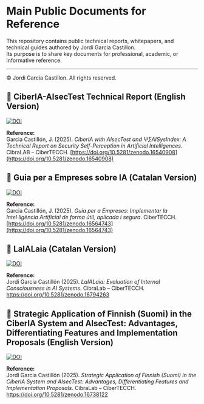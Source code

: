 # Main Public Documents for Reference

This repository contains public technical reports, whitepapers, and technical guides authored by Jordi Garcia Castillon.  
Its purpose is to share key documents for professional, academic, or informative reference.

---

© Jordi Garcia Castillon. All rights reserved.

## 📘 CiberIA-AIsecTest Technical Report (English Version)

[![DOI](https://zenodo.org/badge/DOI/10.5281/zenodo.16540908.svg)](https://doi.org/10.5281/zenodo.16540908)

**Reference:**  
Garcia Castillón, J. (2025). *CiberIA with AIsecTest and Ψ∑AISysIndex: A Technical Report on Security Self-Perception in Artificial Intelligences*. CibraLAB – CiberTECCH. [https://doi.org/10.5281/zenodo.16540908](https://doi.org/10.5281/zenodo.16540908)

## 📘 Guia per a Empreses sobre IA (Catalan Version)

[![DOI](https://zenodo.org/badge/DOI/10.5281/zenodo.16564743.svg)](https://doi.org/10.5281/zenodo.16564743)

**Reference:**  
Garcia Castillón, J. (2025). *Guia per a Empreses: Implementar la Intel·ligència Artificial de forma útil, aplicada i segura*. CiberTECCH. [https://doi.org/10.5281/zenodo.16564743](https://doi.org/10.5281/zenodo.16564743)

## 📘 LaIALaia (Catalan Version)

[![DOI](https://zenodo.org/badge/DOI/10.5281/zenodo.16794263.svg)](https://doi.org/10.5281/zenodo.16794263)

**Reference:**  
Jordi Garcia Castillón (2025). *LaIALaia: Evaluation of Internal Consciousness in AI Systems*. CibraLab – CiberTECCH. https://doi.org/10.5281/zenodo.16794263

## 📘 Strategic Application of Finnish (Suomi) in the CiberIA System and AIsecTest: Advantages, Differentiating Features and Implementation Proposals (English Version)

[![DOI](https://zenodo.org/badge/DOI/10.5281/zenodo.16738122.svg)](https://doi.org/10.5281/zenodo.16738122)

**Reference:**  
Jordi Garcia Castillón (2025). *Strategic Application of Finnish (Suomi) in the CiberIA System and AIsecTest: Advantages, Differentiating Features and Implementation Proposals*. CibraLab – CiberTECCH. https://doi.org/10.5281/zenodo.16738122



